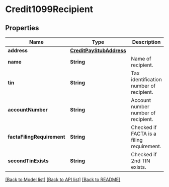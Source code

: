 # Credit1099Recipient

## Properties
Name | Type | Description | Notes
------------ | ------------- | ------------- | -------------
**address** | [**CreditPayStubAddress**](CreditPayStubAddress.md) |  | [optional] 
**name** | **String** | Name of recipient. | [optional] 
**tin** | **String** | Tax identification number of recipient. | [optional] 
**accountNumber** | **String** | Account number number of recipient. | [optional] 
**factaFilingRequirement** | **String** | Checked if FACTA is a filing requirement. | [optional] 
**secondTinExists** | **String** | Checked if 2nd TIN exists. | [optional] 

[[Back to Model list]](../README.md#documentation-for-models) [[Back to API list]](../README.md#documentation-for-api-endpoints) [[Back to README]](../README.md)



